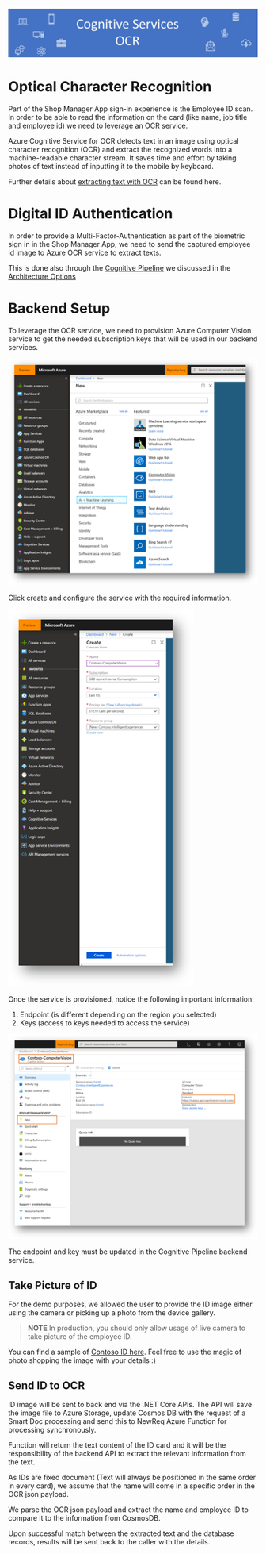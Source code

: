 ![Banner](Assets/Banner.png)

# Optical Character Recognition

Part of the Shop Manager App sign-in experience is the Employee ID scan. In order to be able to read the information on the card (like name, job title and employee id) we need to leverage an OCR service.

Azure Cognitive Service for OCR detects text in an image using optical character recognition (OCR) and extract the recognized words into a machine-readable character stream. It saves time and effort by taking photos of text instead of inputting it to the mobile by keyboard.

Further details about [extracting text with OCR](https://docs.microsoft.com/en-us/azure/cognitive-services/computer-vision/concept-extracting-text-ocr) can be found here.

# Digital ID Authentication

In order to provide a Multi-Factor-Authentication as part of the biometric sign in in the Shop Manager App, we need to send the captured employee id image to Azure OCR service to extract texts.

This is done also through the [Cognitive Pipeline](WalkthroughGuide\02-ArchitectureOptions) we discussed in the [Architecture Options](WalkthroughGuide/02-ArchitectureOptions)

# Backend Setup

To leverage the OCR service, we need to provision Azure Computer Vision service to get the needed subscription keys that will be used in our backend services.

![Computer Vision](Assets/azure-computervision.png)

Click create and configure the service with the required information.

![Computer Vision](Assets/azure-computervision-config.png)

Once the service is provisioned, notice the following important information:

1. Endpoint (is different depending on the region you selected)
2. Keys (access to keys needed to access the service)

![Computer Vision](Assets/azure-computervision-overview.png)

The endpoint and key must be updated in the Cognitive Pipeline backend service.

## Take Picture of ID

For the demo purposes, we allowed the user to provide the ID image either using the camera or picking up a photo from the device gallery.

> **NOTE** In production, you should only allow usage of live camera to take picture of the employee ID.

You can find a sample of [Contoso ID here](Dataset/TestImages/mosaif_id.png). Feel free to use the magic of photo shopping the image with your details :)

## Send ID to OCR

ID image will be sent to back end via the .NET Core APIs. The API will save the image file to Azure Storage, update Cosmos DB with the request of a Smart Doc processing and send this to NewReq Azure Function for processing synchronously.

Function will return the text content of the ID card and it will be the responsibility of the backend API to extract the relevant information from the text.

As IDs are fixed document (Text will always be positioned in the same order in every card), we assume that the name will come in a specific order in the OCR json payload.

We parse the OCR json payload and extract the name and employee ID to compare it to the information from CosmosDB.

Upon successful match between the extracted text and the database records, results will be sent back to the caller with the details.